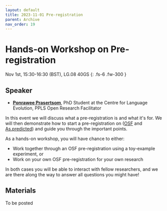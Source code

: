 ```yaml
---
layout: default
title: 2023-11-01 Pre-registration 
parent: Archive
nav_order: 19
---
```


# Hands-on Workshop on Pre-registration

Nov 1st, 15:30-16:30 (BST), LG.08 40GS
{: .fs-6 .fw-300 }

## Speaker
* [**Ponrawee Prasertsom**](https://ponraw.ee/), PhD Student at the Centre for Language Evolution, PPLS Open Research Facilitator

In this event we will discuss what a pre-registration is and what it's for. We will then demonstrate how to start a pre-registration on ([OSF](https://www.cos.io/initiatives/prereg) and [As.predicted](https://aspredicted.org/)) and guide you through the important points.

As a hands-on workshop, you will have chance to either:

- Work together through an OSF pre-registration using a toy-example experiment, or
- Work on your own OSF pre-registration for your own research

In both cases you will be able to interact with fellow researchers, and we are there along the way to answer all questions you might have!

## Materials

To be posted
